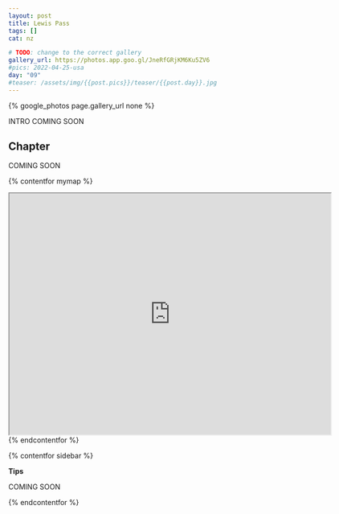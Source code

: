 ```yaml
---
layout: post
title: Lewis Pass
tags: []
cat: nz

# TODO: change to the correct gallery
gallery_url: https://photos.app.goo.gl/JneRfGRjKM6Ku5ZV6
#pics: 2022-04-25-usa
day: "09"
#teaser: /assets/img/{{post.pics}}/teaser/{{post.day}}.jpg
---
```


{% google_photos page.gallery_url none %}

INTRO COMING SOON

## Chapter

COMING SOON


{% contentfor mymap %}
<iframe src="https://www.google.com/maps/d/embed?mid=133tBzqkRVQUXXmU8iRAfgVrKhvc&ehbc=2E312F" width="640" height="480"></iframe>
{% endcontentfor %}

{% contentfor sidebar %}

**Tips**  

COMING SOON

{% endcontentfor %}